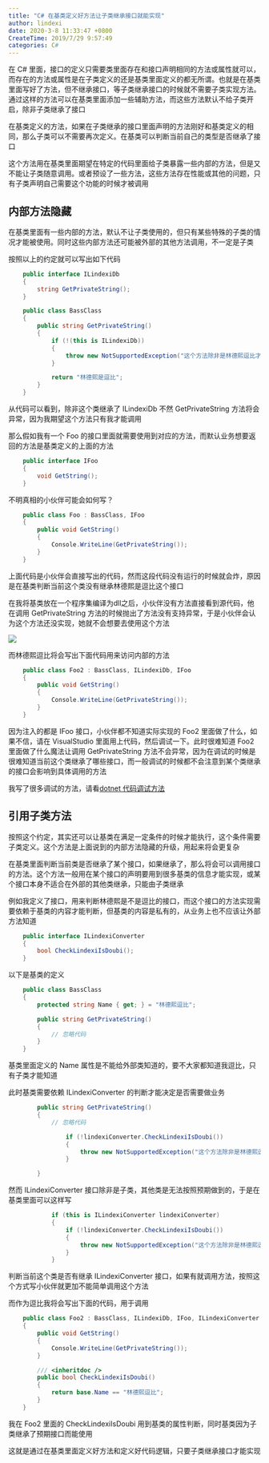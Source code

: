 ```yaml
---
title: "C# 在基类定义好方法让子类继承接口就能实现"
author: lindexi
date: 2020-3-8 11:33:47 +0800
CreateTime: 2019/7/29 9:57:49
categories: C#
---
```


在 C# 里面，接口的定义只需要类里面存在和接口声明相同的方法或属性就可以，而存在的方法或属性是在子类定义的还是基类里面定义的都无所谓。也就是在基类里面写好了方法，但不继承接口，等子类继承接口的时候就不需要子类实现方法。通过这样的方法可以在基类里面添加一些辅助方法，而这些方法默认不给子类开启，除非子类继承了接口

<!--more-->


<!-- CreateTime:2019/7/29 9:57:49 -->


在基类定义的方法，如果在子类继承的接口里面声明的方法刚好和基类定义的相同，那么子类可以不需要再次定义。在基类可以判断当前自己的类型是否继承了接口

这个方法用在基类里面期望在特定的代码里面给子类暴露一些内部的方法，但是又不能让子类随意调用。或者预设了一些方法，这些方法存在性能或其他的问题，只有子类声明自己需要这个功能的时候才被调用

## 内部方法隐藏

在基类里面有一些内部的方法，默认不让子类使用的，但只有某些特殊的子类的情况才能被使用。同时这些内部方法还可能被外部的其他方法调用，不一定是子类

按照以上的约定就可以写出如下代码

```csharp
    public interface ILindexiDb
    {
        string GetPrivateString();
    }

    public class BassClass
    {
        public string GetPrivateString()
        {
            if (!(this is ILindexiDb))
            {
                throw new NotSupportedException("这个方法除非是林德熙逗比才能使用，其他人不能使用");
            }

            return "林德熙是逗比";
        }
    }
```

从代码可以看到，除非这个类继承了 ILindexiDb 不然 GetPrivateString 方法将会异常，因为我期望这个方法只有我才能调用

那么假如我有一个 Foo 的接口里面就需要使用到对应的方法，而默认业务想要返回的方法是基类定义的上面的方法

```csharp
    public interface IFoo
    {
        void GetString();
    }

```

不明真相的小伙伴可能会如何写？

```csharp
    public class Foo : BassClass, IFoo
    {
        public void GetString()
        {
            Console.WriteLine(GetPrivateString());
        }
    }
```

上面代码是小伙伴会直接写出的代码，然而这段代码没有运行的时候就会炸，原因是在基类判断当前这个类没有继承林德熙是逗比这个接口

在我将基类放在一个程序集编译为dll之后，小伙伴没有方法直接看到源代码，他在调用 GetPrivateString 方法的时候抛出了方法没有支持异常，于是小伙伴会认为这个方法还没实现，她就不会想要去使用这个方法

<!-- ![](image/C# 在基类定义好方法让子类继承接口就能实现/C# 在基类定义好方法让子类继承接口就能实现0.png) -->

![](http://image.acmx.xyz/lindexi%2F20197128263333)

而林德熙逗比将会写出下面代码用来访问内部的方法

```csharp
    public class Foo2 : BassClass, ILindexiDb, IFoo
    {
        public void GetString()
        {
            Console.WriteLine(GetPrivateString());
        }
    }
```

因为注入的都是 IFoo 接口，小伙伴都不知道实际实现的 Foo2 里面做了什么，如果不信，请在 VisualStudio 里面用上代码，然后调试一下。此时很难知道 Foo2 里面做了什么魔法让调用 GetPrivateString 方法不会异常，因为在调试的时候是很难知道当前这个类继承了哪些接口，而一般调试的时候都不会注意到某个类继承的接口会影响到具体调用的方法

我写了很多调试的方法，请看[dotnet 代码调试方法](https://blog.lindexi.com/post/dotnet-%E4%BB%A3%E7%A0%81%E8%B0%83%E8%AF%95%E6%96%B9%E6%B3%95.html )

## 引用子类方法

按照这个约定，其实还可以让基类在满足一定条件的时候才能执行，这个条件需要子类定义。这个方法是上面说到的内部方法隐藏的升级，用起来将会更复杂

在基类里面判断当前类是否继承了某个接口，如果继承了，那么将会可以调用接口的方法。这个方法一般用在某个接口的声明要用到很多基类的信息才能实现，或某个接口本身不适合在外部的其他类继承，只能由子类继承

例如我定义了接口，用来判断林德熙是不是逗比的接口，而这个接口的方法实现需要依赖于基类的内容才能判断，但基类的内容是私有的，从业务上也不应该让外部方法知道

```csharp
    public interface ILindexiConverter
    {
        bool CheckLindexiIsDoubi();
    }
```

以下是基类的定义

```csharp
    public class BassClass
    {
        protected string Name { get; } = "林德熙逗比";

        public string GetPrivateString()
        {
            // 忽略代码
        }
    }
```

基类里面定义的 Name 属性是不能给外部类知道的，要不大家都知道我逗比，只有子类才能知道

此时基类需要依赖 ILindexiConverter 的判断才能决定是否需要做业务

```csharp
        public string GetPrivateString()
        {
            // 忽略代码

                if (!lindexiConverter.CheckLindexiIsDoubi())
                {
                    throw new NotSupportedException("这个方法除非是林德熙逗比才能使用，其他人不能使用");
                }

        }
```

然而 ILindexiConverter 接口除非是子类，其他类是无法按照预期做到的，于是在基类里面可以这样写

```csharp
            if (this is ILindexiConverter lindexiConverter)
            {
                if (!lindexiConverter.CheckLindexiIsDoubi())
                {
                    throw new NotSupportedException("这个方法除非是林德熙逗比才能使用，其他人不能使用");
                }
            }
```

判断当前这个类是否有继承 ILindexiConverter 接口，如果有就调用方法，按照这个方式写小伙伴就更加不能简单调用这个方法

而作为逗比我将会写出下面的代码，用于调用

```csharp
    public class Foo2 : BassClass, ILindexiDb, IFoo, ILindexiConverter
    {
        public void GetString()
        {
            Console.WriteLine(GetPrivateString());
        }

        /// <inheritdoc />
        public bool CheckLindexiIsDoubi()
        {
            return base.Name == "林德熙逗比";
        }
    }
```

我在 Foo2 里面的 CheckLindexiIsDoubi 用到基类的属性判断，同时基类因为子类继承了预期接口而能使用

这就是通过在基类里面定义好方法和定义好代码逻辑，只要子类继承接口才能实现

